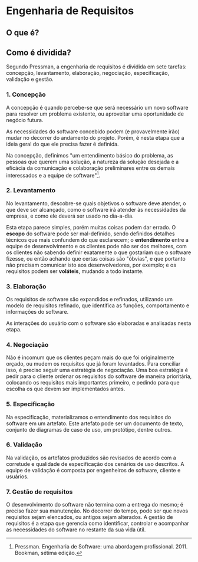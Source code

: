 # Engenharia de Requisitos

## O que é?

## Como é dividida?

Segundo Pressman, a engenharia de requisitos é dividida em sete tarefas: concepção, levantamento, elaboração, negociação, especificação, validação e gestão.

### 1. Concepção

A concepção é quando percebe-se que será necessário um novo software para resolver um problema existente, ou aproveitar uma oportunidade de negócio futura.

As necessidades do software concebido podem (e provavelmente irão) mudar no decorrer do andamento do projeto. Porém, é nesta etapa que a ideia geral do que ele precisa fazer é definida.

Na concepção, definimos "um entendimento básico do problema, as pessoas que querem uma solução, a natureza da solução desejada e a eficácia da comunicação e colaboração preliminares entre os demais interessados e a equipe de software"[^1].

### 2. Levantamento

No levantamento, descobre-se quais objetivos o software deve atender, o que deve ser alcançado, como o software irá atender às necessidades da empresa, e como ele deverá ser usado no dia-a-dia. 

Esta etapa parece simples, porém muitas coisas podem dar errado. O **escopo** do software pode ser mal-definido, sendo definidos detalhes técnicos que mais confundem do que esclarecem; o **entendimento** entre a equipe de desenvolvimento e os clientes pode não ser dos melhores, com os clientes não sabendo definir exatamente o que gostariam que o software fizesse, ou então achando que certas coisas são "óbvias", e que portanto não precisam comunicar isto aos desenvolvedores, por exemplo; e os requisitos podem ser **voláteis**, mudando a todo instante.

### 3. Elaboração

Os requisitos de software são expandidos e refinados, utilizando um modelo de requisitos refinado, que identifica as funções, comportamento e informações do software.

As interações do usuário com o software são elaboradas e analisadas nesta etapa.

### 4. Negociação

Não é incomum que os clientes peçam mais do que foi originalmente orçado, ou mudem os requisitos que já foram levantados. Para conciliar isso, é preciso seguir uma estratégia de negociação. Uma boa estratégia é pedir para o cliente ordenar os requisitos do software de maneira prioritária, colocando os requisitos mais importantes primeiro, e pedindo para que escolha os que devem ser implementados antes.

### 5. Especificação

Na especificação, materializamos o entendimento dos requisitos do software em um artefato. Este artefato pode ser um documento de texto, conjunto de diagramas de caso de uso, um protótipo, dentre outros.

### 6. Validação

Na validação, os artefatos produzidos são revisados de acordo com a corretude e qualidade de especificação dos cenários de uso descritos. A equipe de validação é composta por engenheiros de software, cliente e usuários.

### 7. Gestão de requisitos

O desenvolvimento do software não termina com a entrega do mesmo; é preciso fazer sua manutenção. No decorrer do tempo, pode ser que novos requisitos sejam elencados, ou antigos sejam alterados. A gestão de requisitos é a etapa que gerencia como identificar, controlar e acompanhar as necessidades do software no restante da sua vida útil.

[^1]: Pressman. Engenharia de Software: uma abordagem profissional. 2011. Bookman, sétima edição. 